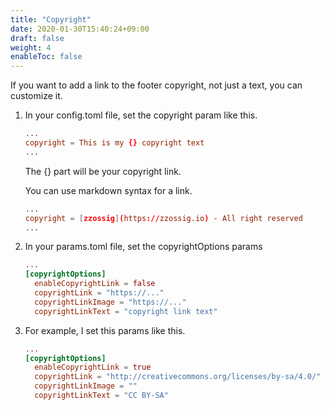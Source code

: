 ```yaml
---
title: "Copyright"
date: 2020-01-30T15:40:24+09:00
draft: false
weight: 4
enableToc: false
---
```


If you want to add a link to the footer copyright, not just a text, you can customize it.

1. In your config.toml file, set the copyright param like this.

    ```toml
    ...
    copyright = This is my {} copyright text
    ...
    ```

    The {} part will be your copyright link.

    You can use markdown syntax for a link.

    ```toml
    ...
    copyright = [zzossig](https://zzossig.io) - All right reserved
    ...
    ```

2. In your params.toml file, set the copyrightOptions params

    ```toml
    ...
    [copyrightOptions]
      enableCopyrightLink = false
      copyrightLink = "https://..."
      copyrightLinkImage = "https://..."
      copyrightLinkText = "copyright link text"
    ```

3. For example, I set this params like this.

    ```toml
    ...
    [copyrightOptions]
      enableCopyrightLink = true
      copyrightLink = "http://creativecommons.org/licenses/by-sa/4.0/"
      copyrightLinkImage = ""
      copyrightLinkText = "CC BY-SA"
    ```